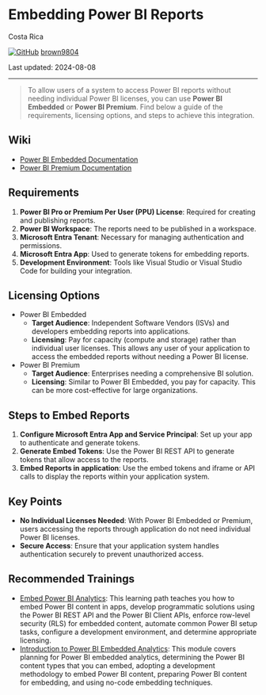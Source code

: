 # Embedding Power BI Reports

Costa Rica

[![GitHub](https://img.shields.io/badge/--181717?logo=github&logoColor=ffffff)](https://github.com/)
[brown9804](https://github.com/brown9804)

Last updated: 2024-08-08

------------------------------------------

> To allow users of a system to access Power BI reports without needing individual Power BI licenses, you can use **Power BI Embedded** or **Power BI Premium**. Find below a guide of the requirements, licensing options, and steps to achieve this integration.

## Wiki 

- [Power BI Embedded Documentation](https://docs.microsoft.com/en-us/power-bi/developer/embedded/embedding)
- [Power BI Premium Documentation](https://docs.microsoft.com/en-us/power-bi/admin/service-premium-what-is)

## Requirements
1. **Power BI Pro or Premium Per User (PPU) License**: Required for creating and publishing reports.
2. **Power BI Workspace**: The reports need to be published in a workspace.
3. **Microsoft Entra Tenant**: Necessary for managing authentication and permissions.
4. **Microsoft Entra App**: Used to generate tokens for embedding reports.
5. **Development Environment**: Tools like Visual Studio or Visual Studio Code for building your integration.

## Licensing Options
- Power BI Embedded
  - **Target Audience**: Independent Software Vendors (ISVs) and developers embedding reports into applications.
  - **Licensing**: Pay for capacity (compute and storage) rather than individual user licenses. This allows any user of your application to access the embedded reports without needing a Power BI license.
- Power BI Premium
  - **Target Audience**: Enterprises needing a comprehensive BI solution.
  - **Licensing**: Similar to Power BI Embedded, you pay for capacity. This can be more cost-effective for large organizations.

## Steps to Embed Reports
1. **Configure Microsoft Entra App and Service Principal**: Set up your app to authenticate and generate tokens.
2. **Generate Embed Tokens**: Use the Power BI REST API to generate tokens that allow access to the reports.
3. **Embed Reports in application**: Use the embed tokens and iframe or API calls to display the reports within your application system.

## Key Points
- **No Individual Licenses Needed**: With Power BI Embedded or Premium, users accessing the reports through application do not need individual Power BI licenses.
- **Secure Access**: Ensure that your application system handles authentication securely to prevent unauthorized access.

## Recommended Trainings 

- [Embed Power BI Analytics](https://learn.microsoft.com/en-us/training/paths/power-bi-embedded/): This learning path teaches you how to embed Power BI content in apps, develop programmatic solutions using the Power BI REST API and the Power BI Client APIs, enforce row-level security (RLS) for embedded content, automate common Power BI setup tasks, configure a development environment, and determine appropriate licensing.
- [Introduction to Power BI Embedded Analytics](https://learn.microsoft.com/en-us/training/modules/power-bi-embedded-intro/): This module covers planning for Power BI embedded analytics, determining the Power BI content types that you can embed, adopting a development methodology to embed Power BI content, preparing Power BI content for embedding, and using no-code embedding techniques.
